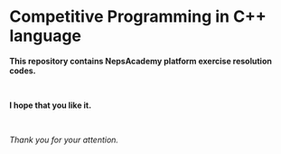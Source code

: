 <h1>Competitive Programming in C++ language</h1>

<b>
This repository contains NepsAcademy platform exercise resolution codes.
</b>
<pre>

</pre>
<b>I hope that you like it.</b>
<pre>

</pre>
<i>Thank you for your attention.</i>